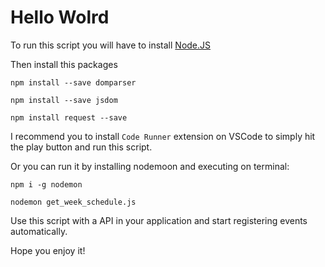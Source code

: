 # Hello Wolrd

To run this script you will have to install [Node.JS](https://nodejs.org/en/)

Then install this packages
```
npm install --save domparser
```
```
npm install --save jsdom
```
```
npm install request --save
```

I recommend you to install `Code Runner` extension on VSCode to simply hit the play button and run this script.

Or you can run it by installing nodemoon and executing on terminal:
```
npm i -g nodemon
```
```
nodemon get_week_schedule.js
```

Use this script with a API in your application and start registering events automatically.

Hope you enjoy it!
